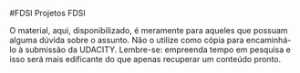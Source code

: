 #FDSI
Projetos FDSI

O material, aqui, disponibilizado, é meramente para aqueles que possuam alguma dúvida sobre o assunto. Não o utilize como cópia para encaminhá-lo à submissão da UDACITY. Lembre-se: empreenda tempo em pesquisa e isso será mais edificante do que apenas recuperar um conteúdo pronto.
